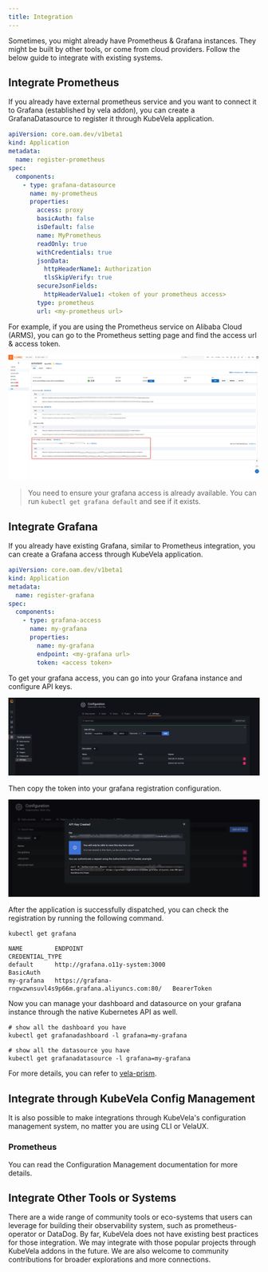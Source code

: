 ```yaml
---
title: Integration
---
```


Sometimes, you might already have Prometheus & Grafana instances. They might be built by other tools, or come from cloud providers. Follow the below guide to integrate with existing systems.

## Integrate Prometheus

If you already have external prometheus service and you want to connect it to Grafana (established by vela addon), you can create a GrafanaDatasource to register it through KubeVela application.

```yaml
apiVersion: core.oam.dev/v1beta1
kind: Application
metadata:
  name: register-prometheus
spec:
  components:
    - type: grafana-datasource
      name: my-prometheus
      properties:
        access: proxy
        basicAuth: false
        isDefault: false
        name: MyPrometheus
        readOnly: true
        withCredentials: true
        jsonData:
          httpHeaderName1: Authorization
          tlsSkipVerify: true
        secureJsonFields:
          httpHeaderValue1: <token of your prometheus access>
        type: prometheus
        url: <my-prometheus url>
```

For example, if you are using the Prometheus service on Alibaba Cloud (ARMS), you can go to the Prometheus setting page and find the access url & access token.

![arms-prometheus](../../../resources/arms-prometheus.jpg)

> You need to ensure your grafana access is already available. You can run `kubectl get grafana default` and see if it exists.

## Integrate Grafana

If you already have existing Grafana, similar to Prometheus integration, you can create a Grafana access through KubeVela application.

```yaml
apiVersion: core.oam.dev/v1beta1
kind: Application
metadata:
  name: register-grafana
spec:
  components:
    - type: grafana-access
      name: my-grafana
      properties:
        name: my-grafana
        endpoint: <my-grafana url>
        token: <access token>
```

To get your grafana access, you can go into your Grafana instance and configure API keys.

![grafana-apikeys](../../../resources/grafana-apikeys.jpg)

Then copy the token into your grafana registration configuration.

![grafana-added-apikeys](../../../resources/grafana-added-apikeys.jpg)

After the application is successfully dispatched, you can check the registration by running the following command.

```shell
kubectl get grafana
```
```shell
NAME         ENDPOINT                                                      CREDENTIAL_TYPE
default      http://grafana.o11y-system:3000                               BasicAuth
my-grafana   https://grafana-rngwzwnsuvl4s9p66m.grafana.aliyuncs.com:80/   BearerToken
```

Now you can manage your dashboard and datasource on your grafana instance through the native Kubernetes API as well.

```shell
# show all the dashboard you have
kubectl get grafanadashboard -l grafana=my-grafana
```
```shell
# show all the datasource you have
kubectl get grafanadatasource -l grafana=my-grafana
```

For more details, you can refer to [vela-prism](https://github.com/kubevela/prism#grafana-related-apis).

## Integrate through KubeVela Config Management

It is also possible to make integrations through KubeVela's configuration management system, no matter you are using CLI or VelaUX.

### Prometheus

You can read the Configuration Management documentation for more details.

## Integrate Other Tools or Systems

There are a wide range of community tools or eco-systems that users can leverage for building their observability system, such as prometheus-operator or DataDog. By far, KubeVela does not have existing best practices for those integration. We may integrate with those popular projects through KubeVela addons in the future. We are also welcome to community contributions for broader explorations and more connections.